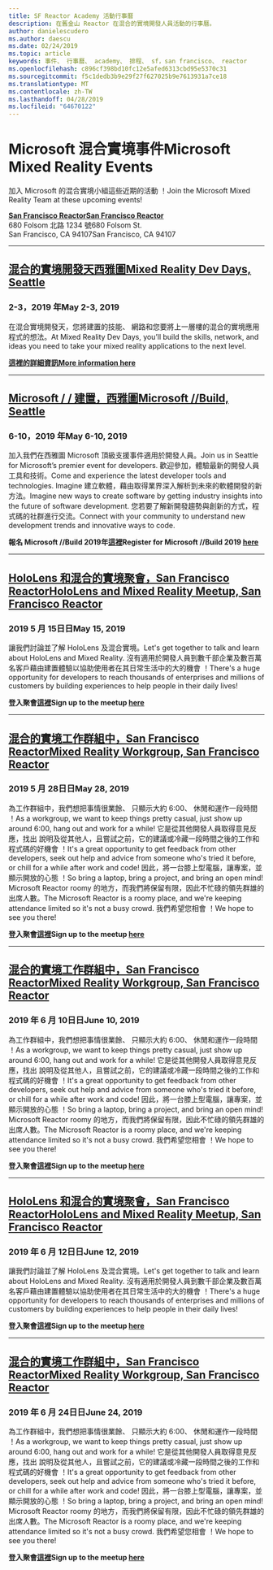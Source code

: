 ```yaml
---
title: SF Reactor Academy 活動行事曆
description: 在舊金山 Reactor 在混合的實境開發人員活動的行事曆。
author: danielescudero
ms.author: daescu
ms.date: 02/24/2019
ms.topic: article
keywords: 事件、 行事曆、 academy、 排程、 sf，san francisco、 reactor
ms.openlocfilehash: c896cf398bd10fc12e5afed6313cbd95e5370c31
ms.sourcegitcommit: f5c1dedb3b9e29f27f627025b9e7613931a7ce18
ms.translationtype: MT
ms.contentlocale: zh-TW
ms.lasthandoff: 04/28/2019
ms.locfileid: "64670122"
---
```

# <a name="microsoft-mixed-reality-events"></a><span data-ttu-id="bc79a-104">Microsoft 混合實境事件</span><span class="sxs-lookup"><span data-stu-id="bc79a-104">Microsoft Mixed Reality Events</span></span>

<span data-ttu-id="bc79a-105">加入 Microsoft 的混合實境小組這些近期的活動 ！</span><span class="sxs-lookup"><span data-stu-id="bc79a-105">Join the Microsoft Mixed Reality Team at these upcoming events!</span></span>

<span data-ttu-id="bc79a-106">**[San Francisco Reactor](https://developer.microsoft.com/reactor/#ReactorSF)**</span><span class="sxs-lookup"><span data-stu-id="bc79a-106">**[San Francisco Reactor](https://developer.microsoft.com/reactor/#ReactorSF)**</span></span><br>
<span data-ttu-id="bc79a-107">680 Folsom 北路 1234 號</span><span class="sxs-lookup"><span data-stu-id="bc79a-107">680 Folsom St.</span></span><br>
<span data-ttu-id="bc79a-108">San Francisco, CA 94107</span><span class="sxs-lookup"><span data-stu-id="bc79a-108">San Francisco, CA 94107</span></span>



---
## <a name="mixed-reality-dev-days-seattlehttpsdocsmicrosoftcomen-uswindowsmixed-realitymr-dev-days"></a><span data-ttu-id="bc79a-109">**[混合的實境開發天西雅圖](https://docs.microsoft.com/en-us/windows/mixed-reality/mr-dev-days)**</span><span class="sxs-lookup"><span data-stu-id="bc79a-109">**[Mixed Reality Dev Days, Seattle](https://docs.microsoft.com/en-us/windows/mixed-reality/mr-dev-days)**</span></span>
### <a name="may-2-3-2019"></a><span data-ttu-id="bc79a-110">2-3，2019 年</span><span class="sxs-lookup"><span data-stu-id="bc79a-110">May 2-3, 2019</span></span>
<span data-ttu-id="bc79a-111">在混合實境開發天，您將建置的技能、 網路和您要將上一層樓的混合的實境應用程式的想法。</span><span class="sxs-lookup"><span data-stu-id="bc79a-111">At Mixed Reality Dev Days, you’ll build the skills, network, and ideas you need to take your mixed reality applications to the next level.</span></span>

<span data-ttu-id="bc79a-112">**[這裡的詳細資訊](https://docs.microsoft.com/en-us/windows/mixed-reality/mr-dev-days)**</span><span class="sxs-lookup"><span data-stu-id="bc79a-112">**[More information here](https://docs.microsoft.com/en-us/windows/mixed-reality/mr-dev-days)**</span></span>



---
## <a name="microsoft-build-seattlehttpsemea01safelinksprotectionoutlookcomurlhttps3a2f2fwwwmicrosoftcom2fen-us2fbuilddata027c017cdaescu40microsoftcom7ca8ddee063b7949a9992308d6903e62b07c72f988bf86f141af91ab2d7cd011db477c17c07c636854994961104348sdatahozczluhbppxuyjak5i802k6bej5flmn0gek7c12bihw3dreserved0"></a><span data-ttu-id="bc79a-113">**[Microsoft / / 建置，西雅圖](https://emea01.safelinks.protection.outlook.com/?url=https%3A%2F%2Fwww.microsoft.com%2Fen-us%2Fbuild&data=02%7C01%7Cdaescu%40microsoft.com%7Ca8ddee063b7949a9992308d6903e62b0%7C72f988bf86f141af91ab2d7cd011db47%7C1%7C0%7C636854994961104348&sdata=hozCZlUHbpPxuYJaK5i802K6beJ5flmN0gEK7C1%2BIHw%3D&reserved=0)**</span><span class="sxs-lookup"><span data-stu-id="bc79a-113">**[Microsoft //Build, Seattle](https://emea01.safelinks.protection.outlook.com/?url=https%3A%2F%2Fwww.microsoft.com%2Fen-us%2Fbuild&data=02%7C01%7Cdaescu%40microsoft.com%7Ca8ddee063b7949a9992308d6903e62b0%7C72f988bf86f141af91ab2d7cd011db47%7C1%7C0%7C636854994961104348&sdata=hozCZlUHbpPxuYJaK5i802K6beJ5flmN0gEK7C1%2BIHw%3D&reserved=0)**</span></span>
### <a name="may-6-10-2019"></a><span data-ttu-id="bc79a-114">6-10，2019 年</span><span class="sxs-lookup"><span data-stu-id="bc79a-114">May 6-10, 2019</span></span>
<span data-ttu-id="bc79a-115">加入我們在西雅圖 Microsoft 頂級支援事件適用於開發人員。</span><span class="sxs-lookup"><span data-stu-id="bc79a-115">Join us in Seattle for Microsoft’s premier event for developers.</span></span> <span data-ttu-id="bc79a-116">歡迎參加，體驗最新的開發人員工具和技術。</span><span class="sxs-lookup"><span data-stu-id="bc79a-116">Come and experience the latest developer tools and technologies.</span></span> <span data-ttu-id="bc79a-117">Imagine 建立軟體，藉由取得業界深入解析到未來的軟體開發的新方法。</span><span class="sxs-lookup"><span data-stu-id="bc79a-117">Imagine new ways to create software by getting industry insights into the future of software development.</span></span> <span data-ttu-id="bc79a-118">您若要了解新開發趨勢與創新的方式，程式碼的社群進行交流。</span><span class="sxs-lookup"><span data-stu-id="bc79a-118">Connect with your community to understand new development trends and innovative ways to code.</span></span>

<span data-ttu-id="bc79a-119">**報名 Microsoft //Build 2019年[這裡](https://emea01.safelinks.protection.outlook.com/?url=https%3A%2F%2Fwww.microsoft.com%2Fen-us%2Fbuild&data=02%7C01%7Cdaescu%40microsoft.com%7Ca8ddee063b7949a9992308d6903e62b0%7C72f988bf86f141af91ab2d7cd011db47%7C1%7C0%7C636854994961104348&sdata=hozCZlUHbpPxuYJaK5i802K6beJ5flmN0gEK7C1%2BIHw%3D&reserved=0)**</span><span class="sxs-lookup"><span data-stu-id="bc79a-119">**Register for Microsoft //Build 2019 [here](https://emea01.safelinks.protection.outlook.com/?url=https%3A%2F%2Fwww.microsoft.com%2Fen-us%2Fbuild&data=02%7C01%7Cdaescu%40microsoft.com%7Ca8ddee063b7949a9992308d6903e62b0%7C72f988bf86f141af91ab2d7cd011db47%7C1%7C0%7C636854994961104348&sdata=hozCZlUHbpPxuYJaK5i802K6beJ5flmN0gEK7C1%2BIHw%3D&reserved=0)**</span></span>


---
## <a name="hololens-and-mixed-reality-meetup-san-francisco-reactorhttpsemea01safelinksprotectionoutlookcomurlhttps3a2f2fwwwmeetupcom2fhololens-mr2fdata027c017cdaescu40microsoftcom7ca8ddee063b7949a9992308d6903e62b07c72f988bf86f141af91ab2d7cd011db477c17c07c636854994961074327sdata082fhayyghofjc63hqaeb0bju4wv8jph2bscd2fgihkmog3dreserved0"></a><span data-ttu-id="bc79a-120">**[HoloLens 和混合的實境聚會，San Francisco Reactor](https://emea01.safelinks.protection.outlook.com/?url=https%3A%2F%2Fwww.meetup.com%2Fhololens-mr%2F&data=02%7C01%7Cdaescu%40microsoft.com%7Ca8ddee063b7949a9992308d6903e62b0%7C72f988bf86f141af91ab2d7cd011db47%7C1%7C0%7C636854994961074327&sdata=08%2FHAyYghOFJC63HQAeb0bJU4Wv8JPH%2BSCD%2FgIhkMog%3D&reserved=0)**</span><span class="sxs-lookup"><span data-stu-id="bc79a-120">**[HoloLens and Mixed Reality Meetup, San Francisco Reactor](https://emea01.safelinks.protection.outlook.com/?url=https%3A%2F%2Fwww.meetup.com%2Fhololens-mr%2F&data=02%7C01%7Cdaescu%40microsoft.com%7Ca8ddee063b7949a9992308d6903e62b0%7C72f988bf86f141af91ab2d7cd011db47%7C1%7C0%7C636854994961074327&sdata=08%2FHAyYghOFJC63HQAeb0bJU4Wv8JPH%2BSCD%2FgIhkMog%3D&reserved=0)**</span></span>
### <a name="may-15-2019"></a><span data-ttu-id="bc79a-121">2019 5 月 15日日</span><span class="sxs-lookup"><span data-stu-id="bc79a-121">May 15, 2019</span></span>
<span data-ttu-id="bc79a-122">讓我們討論並了解 HoloLens 及混合實境。</span><span class="sxs-lookup"><span data-stu-id="bc79a-122">Let's get together to talk and learn about HoloLens and Mixed Reality.</span></span> <span data-ttu-id="bc79a-123">沒有適用於開發人員到數千部企業及數百萬名客戶藉由建置體驗以協助使用者在其日常生活中的大的機會 ！</span><span class="sxs-lookup"><span data-stu-id="bc79a-123">There's a huge opportunity for developers to reach thousands of enterprises and millions of customers by building experiences to help people in their daily lives!</span></span>

<span data-ttu-id="bc79a-124">**登入聚會[這裡](https://emea01.safelinks.protection.outlook.com/?url=https%3A%2F%2Fwww.meetup.com%2Fhololens-mr%2F&data=02%7C01%7Cdaescu%40microsoft.com%7Ca8ddee063b7949a9992308d6903e62b0%7C72f988bf86f141af91ab2d7cd011db47%7C1%7C0%7C636854994961074327&sdata=08%2FHAyYghOFJC63HQAeb0bJU4Wv8JPH%2BSCD%2FgIhkMog%3D&reserved=0)**</span><span class="sxs-lookup"><span data-stu-id="bc79a-124">**Sign up to the meetup [here](https://emea01.safelinks.protection.outlook.com/?url=https%3A%2F%2Fwww.meetup.com%2Fhololens-mr%2F&data=02%7C01%7Cdaescu%40microsoft.com%7Ca8ddee063b7949a9992308d6903e62b0%7C72f988bf86f141af91ab2d7cd011db47%7C1%7C0%7C636854994961074327&sdata=08%2FHAyYghOFJC63HQAeb0bJU4Wv8JPH%2BSCD%2FgIhkMog%3D&reserved=0)**</span></span>


---
## <a name="mixed-reality-workgroup-san-francisco-reactorhttpsemea01safelinksprotectionoutlookcomurlhttps3a2f2fwwwmeetupcom2fhololens-mr2fdata027c017cdaescu40microsoftcom7ca8ddee063b7949a9992308d6903e62b07c72f988bf86f141af91ab2d7cd011db477c17c07c636854994961124360sdataymnaaiwvxij700mo9gj2boz4w82bgkdjdhijhytfczcfu3dreserved0"></a><span data-ttu-id="bc79a-125">**[混合的實境工作群組中，San Francisco Reactor](https://emea01.safelinks.protection.outlook.com/?url=https%3A%2F%2Fwww.meetup.com%2Fhololens-mr%2F&data=02%7C01%7Cdaescu%40microsoft.com%7Ca8ddee063b7949a9992308d6903e62b0%7C72f988bf86f141af91ab2d7cd011db47%7C1%7C0%7C636854994961124360&sdata=YmnAAiWVxIJ700mO9gj%2BOz4W8%2BgKDjDhiJhYtfCzCFU%3D&reserved=0)**</span><span class="sxs-lookup"><span data-stu-id="bc79a-125">**[Mixed Reality Workgroup, San Francisco Reactor](https://emea01.safelinks.protection.outlook.com/?url=https%3A%2F%2Fwww.meetup.com%2Fhololens-mr%2F&data=02%7C01%7Cdaescu%40microsoft.com%7Ca8ddee063b7949a9992308d6903e62b0%7C72f988bf86f141af91ab2d7cd011db47%7C1%7C0%7C636854994961124360&sdata=YmnAAiWVxIJ700mO9gj%2BOz4W8%2BgKDjDhiJhYtfCzCFU%3D&reserved=0)**</span></span>
### <a name="may-28-2019"></a><span data-ttu-id="bc79a-126">2019 5 月 28日日</span><span class="sxs-lookup"><span data-stu-id="bc79a-126">May 28, 2019</span></span>
<span data-ttu-id="bc79a-127">為工作群組中，我們想把事情很業餘、 只顯示大約 6:00、 休閒和運作一段時間 ！</span><span class="sxs-lookup"><span data-stu-id="bc79a-127">As a workgroup, we want to keep things pretty casual, just show up around 6:00, hang out and work for a while!</span></span> <span data-ttu-id="bc79a-128">它是從其他開發人員取得意見反應，找出 說明及從其他人，且嘗試之前，它的建議或冷藏一段時間之後的工作和程式碼的好機會 ！</span><span class="sxs-lookup"><span data-stu-id="bc79a-128">It's a great opportunity to get feedback from other developers, seek out help and advice from someone who's tried it before, or chill for a while after work and code!</span></span> <span data-ttu-id="bc79a-129">因此，將一台膝上型電腦，讓專案，並顯示開放的心態 ！</span><span class="sxs-lookup"><span data-stu-id="bc79a-129">So bring a laptop, bring a project, and bring an open mind!</span></span> <span data-ttu-id="bc79a-130">Microsoft Reactor roomy 的地方，而我們將保留有限，因此不忙碌的領先群雄的出席人數。</span><span class="sxs-lookup"><span data-stu-id="bc79a-130">The Microsoft Reactor is a roomy place, and we're keeping attendance limited so it's not a busy crowd.</span></span> <span data-ttu-id="bc79a-131">我們希望您相會 ！</span><span class="sxs-lookup"><span data-stu-id="bc79a-131">We hope to see you there!</span></span>

<span data-ttu-id="bc79a-132">**登入聚會[這裡](https://emea01.safelinks.protection.outlook.com/?url=https%3A%2F%2Fwww.meetup.com%2Fhololens-mr%2F&data=02%7C01%7Cdaescu%40microsoft.com%7Ca8ddee063b7949a9992308d6903e62b0%7C72f988bf86f141af91ab2d7cd011db47%7C1%7C0%7C636854994961124360&sdata=YmnAAiWVxIJ700mO9gj%2BOz4W8%2BgKDjDhiJhYtfCzCFU%3D&reserved=0)**</span><span class="sxs-lookup"><span data-stu-id="bc79a-132">**Sign up to the meetup [here](https://emea01.safelinks.protection.outlook.com/?url=https%3A%2F%2Fwww.meetup.com%2Fhololens-mr%2F&data=02%7C01%7Cdaescu%40microsoft.com%7Ca8ddee063b7949a9992308d6903e62b0%7C72f988bf86f141af91ab2d7cd011db47%7C1%7C0%7C636854994961124360&sdata=YmnAAiWVxIJ700mO9gj%2BOz4W8%2BgKDjDhiJhYtfCzCFU%3D&reserved=0)**</span></span>


---
## <a name="mixed-reality-workgroup-san-francisco-reactorhttpsemea01safelinksprotectionoutlookcomurlhttps3a2f2fwwwmeetupcom2fhololens-mr2fdata027c017cdaescu40microsoftcom7ca8ddee063b7949a9992308d6903e62b07c72f988bf86f141af91ab2d7cd011db477c17c07c636854994961124360sdataymnaaiwvxij700mo9gj2boz4w82bgkdjdhijhytfczcfu3dreserved0"></a><span data-ttu-id="bc79a-133">**[混合的實境工作群組中，San Francisco Reactor](https://emea01.safelinks.protection.outlook.com/?url=https%3A%2F%2Fwww.meetup.com%2Fhololens-mr%2F&data=02%7C01%7Cdaescu%40microsoft.com%7Ca8ddee063b7949a9992308d6903e62b0%7C72f988bf86f141af91ab2d7cd011db47%7C1%7C0%7C636854994961124360&sdata=YmnAAiWVxIJ700mO9gj%2BOz4W8%2BgKDjDhiJhYtfCzCFU%3D&reserved=0)**</span><span class="sxs-lookup"><span data-stu-id="bc79a-133">**[Mixed Reality Workgroup, San Francisco Reactor](https://emea01.safelinks.protection.outlook.com/?url=https%3A%2F%2Fwww.meetup.com%2Fhololens-mr%2F&data=02%7C01%7Cdaescu%40microsoft.com%7Ca8ddee063b7949a9992308d6903e62b0%7C72f988bf86f141af91ab2d7cd011db47%7C1%7C0%7C636854994961124360&sdata=YmnAAiWVxIJ700mO9gj%2BOz4W8%2BgKDjDhiJhYtfCzCFU%3D&reserved=0)**</span></span> 
### <a name="june-10-2019"></a><span data-ttu-id="bc79a-134">2019 年 6 月 10日日</span><span class="sxs-lookup"><span data-stu-id="bc79a-134">June 10, 2019</span></span>
<span data-ttu-id="bc79a-135">為工作群組中，我們想把事情很業餘、 只顯示大約 6:00、 休閒和運作一段時間 ！</span><span class="sxs-lookup"><span data-stu-id="bc79a-135">As a workgroup, we want to keep things pretty casual, just show up around 6:00, hang out and work for a while!</span></span> <span data-ttu-id="bc79a-136">它是從其他開發人員取得意見反應，找出 說明及從其他人，且嘗試之前，它的建議或冷藏一段時間之後的工作和程式碼的好機會 ！</span><span class="sxs-lookup"><span data-stu-id="bc79a-136">It's a great opportunity to get feedback from other developers, seek out help and advice from someone who's tried it before, or chill for a while after work and code!</span></span> <span data-ttu-id="bc79a-137">因此，將一台膝上型電腦，讓專案，並顯示開放的心態 ！</span><span class="sxs-lookup"><span data-stu-id="bc79a-137">So bring a laptop, bring a project, and bring an open mind!</span></span> <span data-ttu-id="bc79a-138">Microsoft Reactor roomy 的地方，而我們將保留有限，因此不忙碌的領先群雄的出席人數。</span><span class="sxs-lookup"><span data-stu-id="bc79a-138">The Microsoft Reactor is a roomy place, and we're keeping attendance limited so it's not a busy crowd.</span></span> <span data-ttu-id="bc79a-139">我們希望您相會 ！</span><span class="sxs-lookup"><span data-stu-id="bc79a-139">We hope to see you there!</span></span>

<span data-ttu-id="bc79a-140">**登入聚會[這裡](https://emea01.safelinks.protection.outlook.com/?url=https%3A%2F%2Fwww.meetup.com%2Fhololens-mr%2F&data=02%7C01%7Cdaescu%40microsoft.com%7Ca8ddee063b7949a9992308d6903e62b0%7C72f988bf86f141af91ab2d7cd011db47%7C1%7C0%7C636854994961124360&sdata=YmnAAiWVxIJ700mO9gj%2BOz4W8%2BgKDjDhiJhYtfCzCFU%3D&reserved=0)**</span><span class="sxs-lookup"><span data-stu-id="bc79a-140">**Sign up to the meetup [here](https://emea01.safelinks.protection.outlook.com/?url=https%3A%2F%2Fwww.meetup.com%2Fhololens-mr%2F&data=02%7C01%7Cdaescu%40microsoft.com%7Ca8ddee063b7949a9992308d6903e62b0%7C72f988bf86f141af91ab2d7cd011db47%7C1%7C0%7C636854994961124360&sdata=YmnAAiWVxIJ700mO9gj%2BOz4W8%2BgKDjDhiJhYtfCzCFU%3D&reserved=0)**</span></span>


---
## <a name="hololens-and-mixed-reality-meetup-san-francisco-reactorhttpsemea01safelinksprotectionoutlookcomurlhttps3a2f2fwwwmeetupcom2fhololens-mr2fdata027c017cdaescu40microsoftcom7ca8ddee063b7949a9992308d6903e62b07c72f988bf86f141af91ab2d7cd011db477c17c07c636854994961074327sdata082fhayyghofjc63hqaeb0bju4wv8jph2bscd2fgihkmog3dreserved0"></a><span data-ttu-id="bc79a-141">**[HoloLens 和混合的實境聚會，San Francisco Reactor](https://emea01.safelinks.protection.outlook.com/?url=https%3A%2F%2Fwww.meetup.com%2Fhololens-mr%2F&data=02%7C01%7Cdaescu%40microsoft.com%7Ca8ddee063b7949a9992308d6903e62b0%7C72f988bf86f141af91ab2d7cd011db47%7C1%7C0%7C636854994961074327&sdata=08%2FHAyYghOFJC63HQAeb0bJU4Wv8JPH%2BSCD%2FgIhkMog%3D&reserved=0)**</span><span class="sxs-lookup"><span data-stu-id="bc79a-141">**[HoloLens and Mixed Reality Meetup, San Francisco Reactor](https://emea01.safelinks.protection.outlook.com/?url=https%3A%2F%2Fwww.meetup.com%2Fhololens-mr%2F&data=02%7C01%7Cdaescu%40microsoft.com%7Ca8ddee063b7949a9992308d6903e62b0%7C72f988bf86f141af91ab2d7cd011db47%7C1%7C0%7C636854994961074327&sdata=08%2FHAyYghOFJC63HQAeb0bJU4Wv8JPH%2BSCD%2FgIhkMog%3D&reserved=0)**</span></span>
### <a name="june-12-2019"></a><span data-ttu-id="bc79a-142">2019 年 6 月 12日日</span><span class="sxs-lookup"><span data-stu-id="bc79a-142">June 12, 2019</span></span>
<span data-ttu-id="bc79a-143">讓我們討論並了解 HoloLens 及混合實境。</span><span class="sxs-lookup"><span data-stu-id="bc79a-143">Let's get together to talk and learn about HoloLens and Mixed Reality.</span></span> <span data-ttu-id="bc79a-144">沒有適用於開發人員到數千部企業及數百萬名客戶藉由建置體驗以協助使用者在其日常生活中的大的機會 ！</span><span class="sxs-lookup"><span data-stu-id="bc79a-144">There's a huge opportunity for developers to reach thousands of enterprises and millions of customers by building experiences to help people in their daily lives!</span></span>

<span data-ttu-id="bc79a-145">**登入聚會[這裡](https://emea01.safelinks.protection.outlook.com/?url=https%3A%2F%2Fwww.meetup.com%2Fhololens-mr%2F&data=02%7C01%7Cdaescu%40microsoft.com%7Ca8ddee063b7949a9992308d6903e62b0%7C72f988bf86f141af91ab2d7cd011db47%7C1%7C0%7C636854994961074327&sdata=08%2FHAyYghOFJC63HQAeb0bJU4Wv8JPH%2BSCD%2FgIhkMog%3D&reserved=0)**</span><span class="sxs-lookup"><span data-stu-id="bc79a-145">**Sign up to the meetup [here](https://emea01.safelinks.protection.outlook.com/?url=https%3A%2F%2Fwww.meetup.com%2Fhololens-mr%2F&data=02%7C01%7Cdaescu%40microsoft.com%7Ca8ddee063b7949a9992308d6903e62b0%7C72f988bf86f141af91ab2d7cd011db47%7C1%7C0%7C636854994961074327&sdata=08%2FHAyYghOFJC63HQAeb0bJU4Wv8JPH%2BSCD%2FgIhkMog%3D&reserved=0)**</span></span>


---
## <a name="mixed-reality-workgroup-san-francisco-reactorhttpsemea01safelinksprotectionoutlookcomurlhttps3a2f2fwwwmeetupcom2fhololens-mr2fdata027c017cdaescu40microsoftcom7ca8ddee063b7949a9992308d6903e62b07c72f988bf86f141af91ab2d7cd011db477c17c07c636854994961124360sdataymnaaiwvxij700mo9gj2boz4w82bgkdjdhijhytfczcfu3dreserved0"></a><span data-ttu-id="bc79a-146">**[混合的實境工作群組中，San Francisco Reactor](https://emea01.safelinks.protection.outlook.com/?url=https%3A%2F%2Fwww.meetup.com%2Fhololens-mr%2F&data=02%7C01%7Cdaescu%40microsoft.com%7Ca8ddee063b7949a9992308d6903e62b0%7C72f988bf86f141af91ab2d7cd011db47%7C1%7C0%7C636854994961124360&sdata=YmnAAiWVxIJ700mO9gj%2BOz4W8%2BgKDjDhiJhYtfCzCFU%3D&reserved=0)**</span><span class="sxs-lookup"><span data-stu-id="bc79a-146">**[Mixed Reality Workgroup, San Francisco Reactor](https://emea01.safelinks.protection.outlook.com/?url=https%3A%2F%2Fwww.meetup.com%2Fhololens-mr%2F&data=02%7C01%7Cdaescu%40microsoft.com%7Ca8ddee063b7949a9992308d6903e62b0%7C72f988bf86f141af91ab2d7cd011db47%7C1%7C0%7C636854994961124360&sdata=YmnAAiWVxIJ700mO9gj%2BOz4W8%2BgKDjDhiJhYtfCzCFU%3D&reserved=0)**</span></span>
### <a name="june-24-2019"></a><span data-ttu-id="bc79a-147">2019 年 6 月 24日日</span><span class="sxs-lookup"><span data-stu-id="bc79a-147">June 24, 2019</span></span>
<span data-ttu-id="bc79a-148">為工作群組中，我們想把事情很業餘、 只顯示大約 6:00、 休閒和運作一段時間 ！</span><span class="sxs-lookup"><span data-stu-id="bc79a-148">As a workgroup, we want to keep things pretty casual, just show up around 6:00, hang out and work for a while!</span></span> <span data-ttu-id="bc79a-149">它是從其他開發人員取得意見反應，找出 說明及從其他人，且嘗試之前，它的建議或冷藏一段時間之後的工作和程式碼的好機會 ！</span><span class="sxs-lookup"><span data-stu-id="bc79a-149">It's a great opportunity to get feedback from other developers, seek out help and advice from someone who's tried it before, or chill for a while after work and code!</span></span> <span data-ttu-id="bc79a-150">因此，將一台膝上型電腦，讓專案，並顯示開放的心態 ！</span><span class="sxs-lookup"><span data-stu-id="bc79a-150">So bring a laptop, bring a project, and bring an open mind!</span></span> <span data-ttu-id="bc79a-151">Microsoft Reactor roomy 的地方，而我們將保留有限，因此不忙碌的領先群雄的出席人數。</span><span class="sxs-lookup"><span data-stu-id="bc79a-151">The Microsoft Reactor is a roomy place, and we're keeping attendance limited so it's not a busy crowd.</span></span> <span data-ttu-id="bc79a-152">我們希望您相會 ！</span><span class="sxs-lookup"><span data-stu-id="bc79a-152">We hope to see you there!</span></span>

<span data-ttu-id="bc79a-153">**登入聚會[這裡](https://emea01.safelinks.protection.outlook.com/?url=https%3A%2F%2Fwww.meetup.com%2Fhololens-mr%2F&data=02%7C01%7Cdaescu%40microsoft.com%7Ca8ddee063b7949a9992308d6903e62b0%7C72f988bf86f141af91ab2d7cd011db47%7C1%7C0%7C636854994961124360&sdata=YmnAAiWVxIJ700mO9gj%2BOz4W8%2BgKDjDhiJhYtfCzCFU%3D&reserved=0)**</span><span class="sxs-lookup"><span data-stu-id="bc79a-153">**Sign up to the meetup [here](https://emea01.safelinks.protection.outlook.com/?url=https%3A%2F%2Fwww.meetup.com%2Fhololens-mr%2F&data=02%7C01%7Cdaescu%40microsoft.com%7Ca8ddee063b7949a9992308d6903e62b0%7C72f988bf86f141af91ab2d7cd011db47%7C1%7C0%7C636854994961124360&sdata=YmnAAiWVxIJ700mO9gj%2BOz4W8%2BgKDjDhiJhYtfCzCFU%3D&reserved=0)**</span></span>
